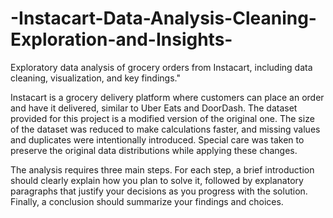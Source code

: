 # -Instacart-Data-Analysis-Cleaning-Exploration-and-Insights-
Exploratory data analysis of grocery orders from Instacart, including data cleaning, visualization, and key findings."

Instacart is a grocery delivery platform where customers can place an order and have it delivered, similar to Uber Eats and DoorDash.
The dataset provided for this project is a modified version of the original one. The size of the dataset was reduced to make calculations faster, and missing values and duplicates were intentionally introduced. Special care was taken to preserve the original data distributions while applying these changes.

The analysis requires three main steps. For each step, a brief introduction should clearly explain how you plan to solve it, followed by explanatory paragraphs that justify your decisions as you progress with the solution. Finally, a conclusion should summarize your findings and choices.
